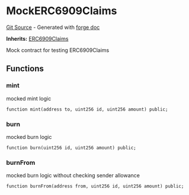 # MockERC6909Claims
[Git Source](https://github.com/uniswap/v4-core/blob/80311e34080fee64b6fc6c916e9a51a437d0e482/src/test/MockERC6909Claims.sol) - Generated with [forge doc](https://book.getfoundry.sh/reference/forge/forge-doc)

**Inherits:**
[ERC6909Claims](contracts/v4/reference/core/ERC6909Claims.md)

Mock contract for testing ERC6909Claims


## Functions
### mint

mocked mint logic


```solidity
function mint(address to, uint256 id, uint256 amount) public;
```

### burn

mocked burn logic


```solidity
function burn(uint256 id, uint256 amount) public;
```

### burnFrom

mocked burn logic without checking sender allowance


```solidity
function burnFrom(address from, uint256 id, uint256 amount) public;
```

